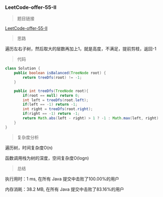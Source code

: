 ### LeetCode-offer-55-II

> 题目链接

[LeetCode-offer-55-II](https://leetcode-cn.com/problems/ping-heng-er-cha-shu-lcof/)

> 思路

遍历左右子树，然后取大的层数再加上1，就是高度，不满足，提前剪枝，返回-1

> 代码

```java
class Solution {
    public boolean isBalanced(TreeNode root) {
        return treeDfs(root) != -1;
    }

    public int treeDfs(TreeNode root){
        if(root == null) return 0;
        int left = treeDfs(root.left);
        if(left == -1) return -1;
        int right = treeDfs(root.right);
        if(right == -1) return -1;
        return Math.abs(left - right) > 1 ? -1 : Math.max(left, right) + 1;
    }
}
```

> 复杂度分析

遍历树，时间复杂度O(n)

函数调用栈为树的深度，空间复杂度O(logn)

> 总结

执行用时：1 ms, 在所有 Java 提交中击败了100.00%的用户

内存消耗：38.2 MB, 在所有 Java 提交中击败了83.16%的用户
